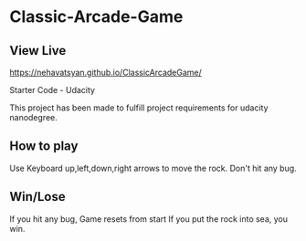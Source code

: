 Classic-Arcade-Game
===============================
## View Live
https://nehavatsyan.github.io/ClassicArcadeGame/


Starter Code - Udacity

This project has been made to fulfill project requirements for udacity nanodegree.

## How to play
Use Keyboard up,left,down,right arrows to move the rock. Don't hit any bug.

## Win/Lose 
If you hit any bug, Game resets from start If you put the rock into sea, you win.
